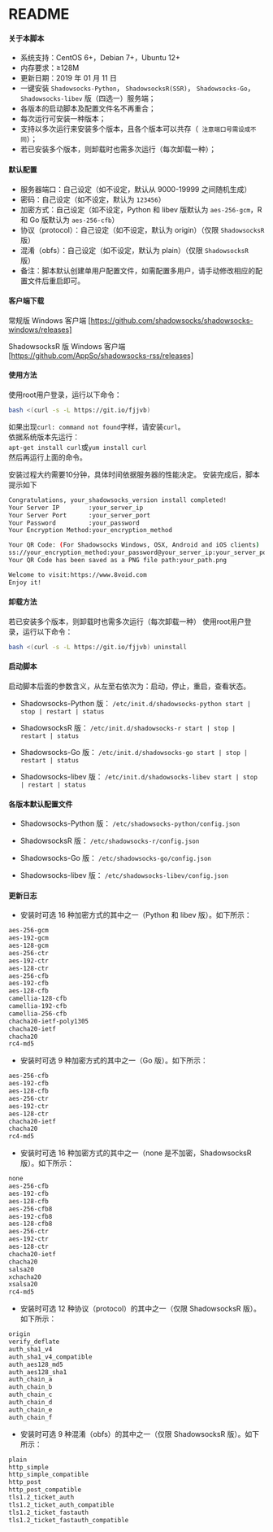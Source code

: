 README
===========================
#### 关于本脚本
* 系统支持：CentOS 6+，Debian 7+，Ubuntu 12+
* 内存要求：≥128M
* 更新日期：2019 年 01 月 11 日
* 一键安装 `Shadowsocks-Python`， `ShadowsocksR(SSR)`， `Shadowsocks-Go`， `Shadowsocks-libev` 版（四选一）服务端；
* 各版本的启动脚本及配置文件名不再重合；
* 每次运行可安装一种版本；
* 支持以多次运行来安装多个版本，且各个版本可以共存（``` 注意端口号需设成不同```）；
* 若已安装多个版本，则卸载时也需多次运行（每次卸载一种）；

#### 默认配置
* 服务器端口：自己设定（如不设定，默认从 9000-19999 之间随机生成）
* 密码：自己设定（如不设定，默认为 `123456`）
* 加密方式：自己设定（如不设定，Python 和 libev 版默认为 `aes-256-gcm`，R 和 Go 版默认为 `aes-256-cfb`）
* 协议（protocol）：自己设定（如不设定，默认为 origin）（仅限 `ShadowsocksR` 版）
* 混淆（obfs）：自己设定（如不设定，默认为 plain）（仅限 `ShadowsocksR` 版）
* 备注：脚本默认创建单用户配置文件，如需配置多用户，请手动修改相应的配置文件后重启即可。

#### 客户端下载
常规版 Windows 客户端
[https://github.com/shadowsocks/shadowsocks-windows/releases]

ShadowsocksR 版 Windows 客户端
[https://github.com/AppSo/shadowsocks-rss/releases]

#### 使用方法
使用root用户登录，运行以下命令：

```bash
bash <(curl -s -L https://git.io/fjjvb)
```
如果出现`curl: command not found`字样，请安装`curl`。    
依据系统版本先运行：    
`apt-get install curl`或`yum install curl`     
然后再运行上面的命令。    

安装过程大约需要10分钟，具体时间依据服务器的性能决定。
安装完成后，脚本提示如下
```bash
Congratulations, your_shadowsocks_version install completed!
Your Server IP        :your_server_ip
Your Server Port      :your_server_port
Your Password         :your_password
Your Encryption Method:your_encryption_method

Your QR Code: (For Shadowsocks Windows, OSX, Android and iOS clients)
ss://your_encryption_method:your_password@your_server_ip:your_server_port
Your QR Code has been saved as a PNG file path:your_path.png

Welcome to visit:https://www.8void.com
Enjoy it!
```

#### 卸载方法
若已安装多个版本，则卸载时也需多次运行（每次卸载一种）
使用root用户登录，运行以下命令：

```bash
bash <(curl -s -L https://git.io/fjjvb) uninstall
```

#### 启动脚本
启动脚本后面的参数含义，从左至右依次为：启动，停止，重启，查看状态。

* Shadowsocks-Python 版：
`/etc/init.d/shadowsocks-python start | stop | restart | status`

* ShadowsocksR 版：
`/etc/init.d/shadowsocks-r start | stop | restart | status`

* Shadowsocks-Go 版：
`/etc/init.d/shadowsocks-go start | stop | restart | status`

* Shadowsocks-libev 版：
`/etc/init.d/shadowsocks-libev start | stop | restart | status`

#### 各版本默认配置文件
* Shadowsocks-Python 版：
`/etc/shadowsocks-python/config.json`

* ShadowsocksR 版：
`/etc/shadowsocks-r/config.json`

* Shadowsocks-Go 版：
`/etc/shadowsocks-go/config.json`

* Shadowsocks-libev 版：
`/etc/shadowsocks-libev/config.json`

#### 更新日志

* 安装时可选 16 种加密方式的其中之一（Python 和 libev 版）。如下所示：
```bash
aes-256-gcm
aes-192-gcm
aes-128-gcm
aes-256-ctr
aes-192-ctr
aes-128-ctr
aes-256-cfb
aes-192-cfb
aes-128-cfb
camellia-128-cfb
camellia-192-cfb
camellia-256-cfb
chacha20-ietf-poly1305
chacha20-ietf
chacha20
rc4-md5
```

* 安装时可选 9 种加密方式的其中之一（Go 版）。如下所示：
```bash
aes-256-cfb
aes-192-cfb
aes-128-cfb
aes-256-ctr
aes-192-ctr
aes-128-ctr
chacha20-ietf
chacha20
rc4-md5
```

* 安装时可选 16 种加密方式的其中之一（none 是不加密，ShadowsocksR 版）。如下所示：
```bash
none
aes-256-cfb
aes-192-cfb
aes-128-cfb
aes-256-cfb8
aes-192-cfb8
aes-128-cfb8
aes-256-ctr
aes-192-ctr
aes-128-ctr
chacha20-ietf
chacha20
salsa20
xchacha20
xsalsa20
rc4-md5
```

* 安装时可选 12 种协议（protocol）的其中之一（仅限 ShadowsocksR 版）。如下所示：
```bash
origin
verify_deflate
auth_sha1_v4
auth_sha1_v4_compatible
auth_aes128_md5
auth_aes128_sha1
auth_chain_a
auth_chain_b
auth_chain_c
auth_chain_d
auth_chain_e
auth_chain_f
```

* 安装时可选 9 种混淆（obfs）的其中之一（仅限 ShadowsocksR 版）。如下所示：
```bash
plain
http_simple
http_simple_compatible
http_post
http_post_compatible
tls1.2_ticket_auth
tls1.2_ticket_auth_compatible
tls1.2_ticket_fastauth
tls1.2_ticket_fastauth_compatible
```
